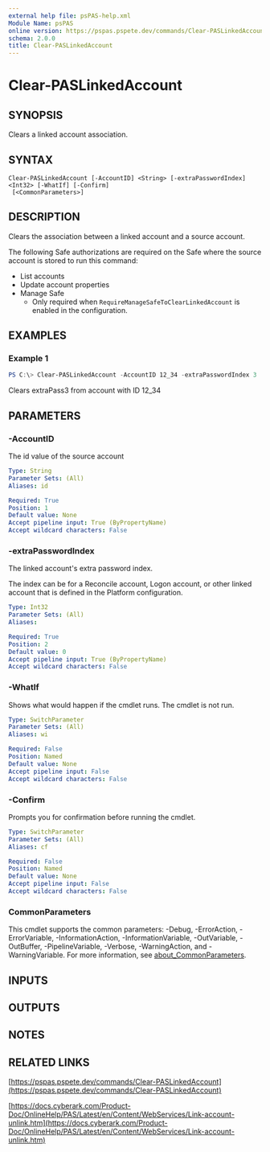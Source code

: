 ```yaml
---
external help file: psPAS-help.xml
Module Name: psPAS
online version: https://pspas.pspete.dev/commands/Clear-PASLinkedAccount
schema: 2.0.0
title: Clear-PASLinkedAccount
---
```


# Clear-PASLinkedAccount

## SYNOPSIS

Clears a linked account association.

## SYNTAX

```
Clear-PASLinkedAccount [-AccountID] <String> [-extraPasswordIndex] <Int32> [-WhatIf] [-Confirm]
 [<CommonParameters>]
```

## DESCRIPTION
Clears the association between a linked account and a source account.

The following Safe authorizations are required on the Safe where the source account is stored to run this command:
- List accounts
- Update account properties
- Manage Safe
  - Only required when `RequireManageSafeToClearLinkedAccount` is enabled in the configuration.

## EXAMPLES

### Example 1
```powershell
PS C:\> Clear-PASLinkedAccount -AccountID 12_34 -extraPasswordIndex 3
```

Clears extraPass3 from account with ID 12_34

## PARAMETERS

### -AccountID
The id value of the source account

```yaml
Type: String
Parameter Sets: (All)
Aliases: id

Required: True
Position: 1
Default value: None
Accept pipeline input: True (ByPropertyName)
Accept wildcard characters: False
```

### -extraPasswordIndex
The linked account's extra password index.

The index can be for a Reconcile account, Logon account, or other linked account that is defined in the Platform configuration.

```yaml
Type: Int32
Parameter Sets: (All)
Aliases:

Required: True
Position: 2
Default value: 0
Accept pipeline input: True (ByPropertyName)
Accept wildcard characters: False
```

### -WhatIf
Shows what would happen if the cmdlet runs.
The cmdlet is not run.

```yaml
Type: SwitchParameter
Parameter Sets: (All)
Aliases: wi

Required: False
Position: Named
Default value: None
Accept pipeline input: False
Accept wildcard characters: False
```

### -Confirm
Prompts you for confirmation before running the cmdlet.

```yaml
Type: SwitchParameter
Parameter Sets: (All)
Aliases: cf

Required: False
Position: Named
Default value: None
Accept pipeline input: False
Accept wildcard characters: False
```

### CommonParameters
This cmdlet supports the common parameters: -Debug, -ErrorAction, -ErrorVariable, -InformationAction, -InformationVariable, -OutVariable, -OutBuffer, -PipelineVariable, -Verbose, -WarningAction, and -WarningVariable. For more information, see [about_CommonParameters](http://go.microsoft.com/fwlink/?LinkID=113216).

## INPUTS

## OUTPUTS

## NOTES

## RELATED LINKS

[https://pspas.pspete.dev/commands/Clear-PASLinkedAccount](https://pspas.pspete.dev/commands/Clear-PASLinkedAccount)

[https://docs.cyberark.com/Product-Doc/OnlineHelp/PAS/Latest/en/Content/WebServices/Link-account-unlink.htm](https://docs.cyberark.com/Product-Doc/OnlineHelp/PAS/Latest/en/Content/WebServices/Link-account-unlink.htm)
